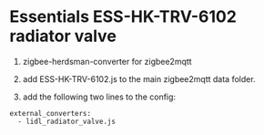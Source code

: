 # Essentials ESS-HK-TRV-6102 radiator valve

1. zigbee-herdsman-converter for zigbee2mqtt

2. add ESS-HK-TRV-6102.js to the main zigbee2mqtt data folder.

3. add the following two lines to the config:
```
external_converters:
  - lidl_radiator_valve.js
```
